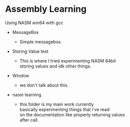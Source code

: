 # Assembly Learning

Using NASM win64 with gcc

- MessageBox
    - Simple messagebox.

- Storing Value test
    - This is where I tried experimenting NASM 64bit<br>
    storing values and idk other things.

- Window
    - we don't talk about this.

- nasm learning
    - this folder is my main work currently<br>
    basically experimenting things that i've read<br>
    on the documentation like properly returning values<br>
    after call.